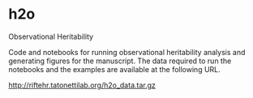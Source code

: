 # h2o
Observational Heritability

Code and notebooks for running observational heritability analysis and generating figures for the manuscript. The data required to run the notebooks and the examples are available at the following URL. 

http://riftehr.tatonettilab.org/h2o_data.tar.gz

